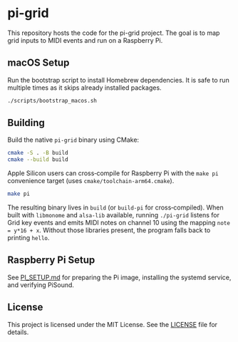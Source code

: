 # pi-grid

This repository hosts the code for the pi-grid project. The goal is to map grid
inputs to MIDI events and run on a Raspberry Pi.

## macOS Setup

Run the bootstrap script to install Homebrew dependencies. It is safe to run
multiple times as it skips already installed packages.

```bash
./scripts/bootstrap_macos.sh
```

## Building

Build the native `pi-grid` binary using CMake:

```bash
cmake -S . -B build
cmake --build build
```

Apple Silicon users can cross‑compile for Raspberry Pi with the `make pi`
convenience target (uses `cmake/toolchain-arm64.cmake`).

```bash
make pi
```

The resulting binary lives in `build` (or `build-pi` for cross‑compiled).
When built with `libmonome` and `alsa-lib` available, running `./pi-grid`
listens for Grid key events and emits MIDI notes on channel 10 using the
mapping `note = y*16 + x`. Without those libraries present, the program
falls back to printing `hello`.

## Raspberry Pi Setup
See [PI_SETUP.md](PI_SETUP.md) for preparing the Pi image, installing the systemd service, and verifying PiSound.

## License

This project is licensed under the MIT License. See the [LICENSE](LICENSE) file
for details.
